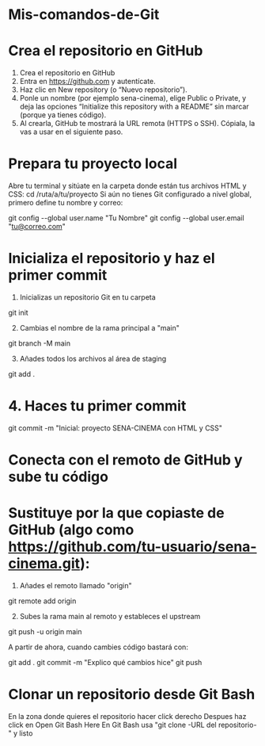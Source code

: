 # Mis-comandos-de-Git

# Crea el repositorio en GitHub
  1. Crea el repositorio en GitHub
  2. Entra en https://github.com y autentícate.
  3. Haz clic en New repository (o “Nuevo repositorio”).
  4. Ponle un nombre (por ejemplo sena-cinema), elige Public o Private, y deja las opciones “Initialize this repository with a README” sin marcar (porque ya tienes código).
  5. Al crearla, GitHub te mostrará la URL remota (HTTPS o SSH). Cópiala, la vas a usar en el siguiente paso.

# Prepara tu proyecto local
   Abre tu terminal y sitúate en la carpeta donde están tus archivos HTML y CSS:
   cd /ruta/a/tu/proyecto
   Si aún no tienes Git configurado a nivel global, primero define tu nombre y correo:
    
   git config --global user.name "Tu Nombre"
   git config --global user.email "tu@correo.com"
    

# Inicializa el repositorio y haz el primer commit
   1. Inicializas un repositorio Git en tu carpeta
   
   
   git init
   

   2. Cambias el nombre de la rama principal a "main"
   
   git branch -M main
   
    
   3. Añades todos los archivos al área de staging
   
   git add .
   
    
   # 4. Haces tu primer commit
   
   git commit -m "Inicial: proyecto SENA-CINEMA con HTML y CSS"
   
   
# Conecta con el remoto de GitHub y sube tu código
# Sustituye <URL-del-repo> por la que copiaste de GitHub (algo como https://github.com/tu-usuario/sena-cinema.git):

 1. Añades el remoto llamado "origin"
 
 git remote add origin <URL-del-repo>
 

 2. Subes la rama main al remoto y estableces el upstream
 
 git push -u origin main


 A partir de ahora, cuando cambies código bastará con:
 
 git add .
 git commit -m "Explico qué cambios hice"
 git push

 # Clonar un repositorio desde Git Bash
 En la zona donde quieres el repositorio hacer click derecho
 Despues haz click en Open Git Bash Here
 En Git Bash usa "git clone -URL del repositorio-" y listo
